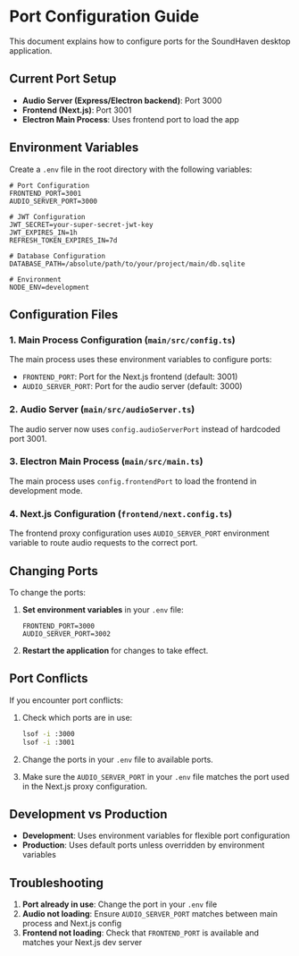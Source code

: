 # Port Configuration Guide

This document explains how to configure ports for the SoundHaven desktop application.

## Current Port Setup

- **Audio Server (Express/Electron backend)**: Port 3000
- **Frontend (Next.js)**: Port 3001
- **Electron Main Process**: Uses frontend port to load the app

## Environment Variables

Create a `.env` file in the root directory with the following variables:

```env
# Port Configuration
FRONTEND_PORT=3001
AUDIO_SERVER_PORT=3000

# JWT Configuration
JWT_SECRET=your-super-secret-jwt-key
JWT_EXPIRES_IN=1h
REFRESH_TOKEN_EXPIRES_IN=7d

# Database Configuration
DATABASE_PATH=/absolute/path/to/your/project/main/db.sqlite

# Environment
NODE_ENV=development
```

## Configuration Files

### 1. Main Process Configuration (`main/src/config.ts`)
The main process uses these environment variables to configure ports:
- `FRONTEND_PORT`: Port for the Next.js frontend (default: 3001)
- `AUDIO_SERVER_PORT`: Port for the audio server (default: 3000)

### 2. Audio Server (`main/src/audioServer.ts`)
The audio server now uses `config.audioServerPort` instead of hardcoded port 3001.

### 3. Electron Main Process (`main/src/main.ts`)
The main process uses `config.frontendPort` to load the frontend in development mode.

### 4. Next.js Configuration (`frontend/next.config.ts`)
The frontend proxy configuration uses `AUDIO_SERVER_PORT` environment variable to route audio requests to the correct port.

## Changing Ports

To change the ports:

1. **Set environment variables** in your `.env` file:
   ```env
   FRONTEND_PORT=3000
   AUDIO_SERVER_PORT=3002
   ```

2. **Restart the application** for changes to take effect.

## Port Conflicts

If you encounter port conflicts:

1. Check which ports are in use:
   ```bash
   lsof -i :3000
   lsof -i :3001
   ```

2. Change the ports in your `.env` file to available ports.

3. Make sure the `AUDIO_SERVER_PORT` in your `.env` file matches the port used in the Next.js proxy configuration.

## Development vs Production

- **Development**: Uses environment variables for flexible port configuration
- **Production**: Uses default ports unless overridden by environment variables

## Troubleshooting

1. **Port already in use**: Change the port in your `.env` file
2. **Audio not loading**: Ensure `AUDIO_SERVER_PORT` matches between main process and Next.js config
3. **Frontend not loading**: Check that `FRONTEND_PORT` is available and matches your Next.js dev server 